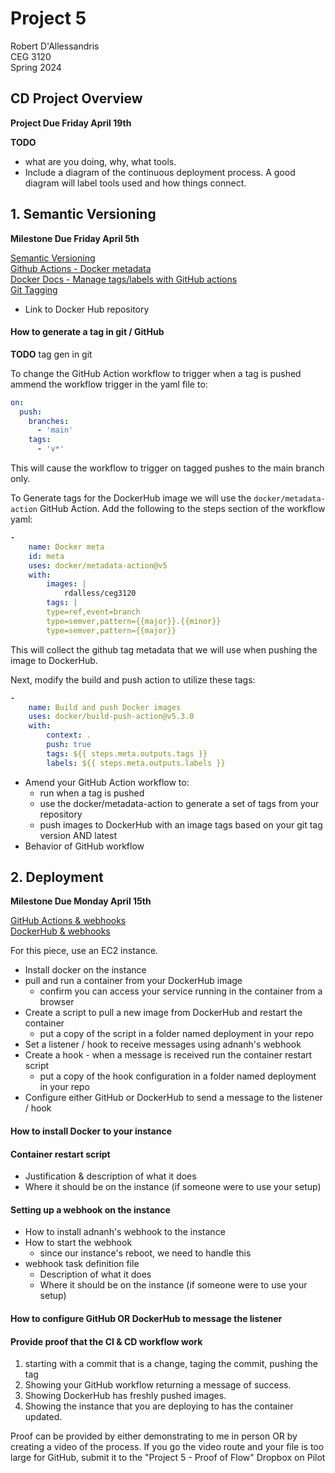 # Project 5  
Robert D'Allessandris  
CEG 3120  
Spring 2024  

## CD Project Overview  
**Project Due Friday April 19th**  

**TODO** 
- what are you doing, why, what tools.
- Include a diagram of the continuous deployment process. A good diagram will label tools used and how things connect. 


## 1. Semantic Versioning  
**Milestone Due Friday April 5th**  

[Semantic Versioning](https://semver.org/)  
[Github Actions - Docker metadata](https://github.com/docker/metadata-action)  
[Docker Docs - Manage tags/labels with GitHub actions](https://docs.docker.com/build/ci/github-actions/manage-tags-labels/)  
[Git Tagging](https://git-scm.com/book/en/v2/Git-Basics-Tagging)  

- Link to Docker Hub repository  

#### How to generate a tag in git / GitHub

**TODO** tag gen in git  
  
To change the GitHub Action workflow to trigger when a tag is pushed ammend the workflow trigger in the yaml file to:  

```yaml
on:
  push:
    branches:
      - 'main'
    tags:
      - 'v*'
```  
  
This will cause the workflow to trigger on tagged pushes to the main branch only.  
  
To Generate tags for the DockerHub image we will use the `docker/metadata-action` GitHub Action. Add the following to the steps section of the workflow yaml:  
  
```yaml
- 
    name: Docker meta
    id: meta
    uses: docker/metadata-action@v5
    with:
        images: |
            rdalless/ceg3120
        tags: |
        type=ref,event=branch
        type=semver,pattern={{major}}.{{minor}}
        type=semver,pattern={{major}}
```  
  
This will collect the github tag metadata that we will use when pushing the image to DockerHub.  
  
Next, modify the build and push action to utilize these tags:  
  
```yaml
-
    name: Build and push Docker images
    uses: docker/build-push-action@v5.3.0
    with:
        context: .
        push: true
        tags: ${{ steps.meta.outputs.tags }}
        labels: ${{ steps.meta.outputs.labels }}
```  

- Amend your GitHub Action workflow to:
    - run when a tag is pushed
    - use the docker/metadata-action to generate a set of tags from your repository
    - push images to DockerHub with an image tags based on your git tag version AND latest
- Behavior of GitHub workflow


## 2. Deployment  
**Milestone Due Monday April 15th**  

[GitHub Actions & webhooks](https://levelup.gitconnected.com/automated-deployment-using-docker-github-actions-and-webhooks-54018fc12e32)  
[DockerHub & webhooks](https://blog.devgenius.io/build-your-first-ci-cd-pipeline-using-docker-github-actions-and-webhooks-while-creating-your-own-da783110e151)  

For this piece, use an EC2 instance.

- Install docker on the instance
- pull and run a container from your DockerHub image
    - confirm you can access your service running in the container from a browser
- Create a script to pull a new image from DockerHub and restart the container
    - put a copy of the script in a folder named deployment in your repo
- Set a listener / hook to receive messages using adnanh's webhook
- Create a hook - when a message is received run the container restart script
    - put a copy of the hook configuration in a folder named deployment in your repo
- Configure either GitHub or DockerHub to send a message to the listener / hook  

#### How to install Docker to your instance

#### Container restart script
- Justification & description of what it does
- Where it should be on the instance (if someone were to use your setup)  

#### Setting up a webhook on the instance
- How to install adnanh's webhook to the instance
- How to start the webhook
    - since our instance's reboot, we need to handle this
- webhook task definition file
    - Description of what it does
    - Where it should be on the instance (if someone were to use your setup)

#### How to configure GitHub OR DockerHub to message the listener

#### Provide proof that the CI & CD workflow work

1. starting with a commit that is a change, taging the commit, pushing the tag
2. Showing your GitHub workflow returning a message of success.
3. Showing DockerHub has freshly pushed images.
4. Showing the instance that you are deploying to has the container updated.

Proof can be provided by either demonstrating to me in person OR by creating a video of the process. If you go the video route and your file is too large for GitHub, submit it to the "Project 5 - Proof of Flow" Dropbox on Pilot




